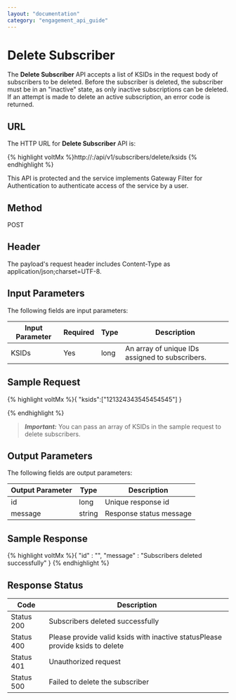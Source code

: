 ```yaml
---
layout: "documentation"
category: "engagement_api_guide"
---
```


# Delete Subscriber

The **Delete Subscriber** API accepts a list of KSIDs in the request body of subscribers to be deleted. Before the subscriber is deleted, the subscriber must be in an "inactive" state, as only inactive subscriptions can be deleted. If an attempt is made to delete an active subscription, an error code is returned.

## URL

The HTTP URL for **Delete Subscriber** API is:

{% highlight voltMx %}http://<host>:<port>/api/v1/subscribers/delete/ksids
{% endhighlight %}

This API is protected and the service implements Gateway Filter for Authentication to authenticate access of the service by a user.

## Method

POST

## Header

The payload's request header includes Content-Type as application/json;charset=UTF-8.

## Input Parameters

The following fields are input parameters:

| Input Parameter | Required | Type | Description                                     |
| --------------- | -------- | ---- | ----------------------------------------------- |
| KSIDs           | Yes      | long | An array of unique IDs assigned to subscribers. |

## Sample Request

{% highlight voltMx %}{
"ksids":["121324343545454545"]
}

{% endhighlight %}

> **_Important:_** You can pass an array of KSIDs in the sample request to delete subscribers.

## Output Parameters

The following fields are output parameters:

| Output Parameter | Type   | Description             |
| ---------------- | ------ | ----------------------- |
| id               | long   | Unique response id      |
| message          | string | Response status message |

## Sample Response

{% highlight voltMx %}{
"id" : "",
"message" : "Subscribers deleted successfully"
}
{% endhighlight %}

## Response Status

| Code       | Description                                                                   |
| ---------- | ----------------------------------------------------------------------------- |
| Status 200 | Subscribers deleted successfully                                              |
| Status 400 | Please provide valid ksids with inactive statusPlease provide ksids to delete |
| Status 401 | Unauthorized request                                                          |
| Status 500 | Failed to delete the subscriber                                               |
